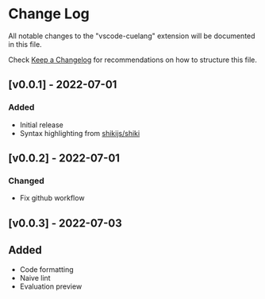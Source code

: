 # Change Log

All notable changes to the "vscode-cuelang" extension will be documented in this file.

Check [Keep a Changelog](http://keepachangelog.com/) for recommendations on how to structure this file.

## [v0.0.1] - 2022-07-01

### Added

- Initial release
- Syntax highlighting from [shikijs/shiki](https://github.com/shikijs/shiki)

## [v0.0.2] - 2022-07-01

### Changed

- Fix github workflow

## [v0.0.3] - 2022-07-03

## Added

- Code formatting
- Naive lint
- Evaluation preview
